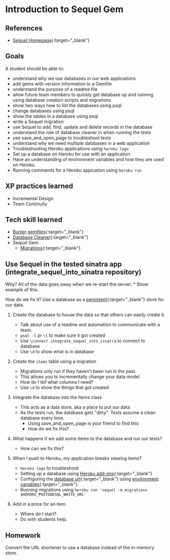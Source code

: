 # Introduction to Sequel Gem

## References

* [Sequel Homepage](http://sequel.jeremyevans.net/index.html){:target="_blank"}

## Goals
A student should be able to:

* understand why we use databases in our web applications
* add gems with version information to a Gemfile
* understand the purpose of a readme file
* allow future team members to quickly get database up and running using database creation scripts and migrations
* show two ways how to list the databases using psql
* change databases using psql
* show the tables in a database using psql
* write a Sequel migration
* use Sequel to add, find, update and delete records in the database
* understand the role of database cleaner in when running the tests
* use save_and_open_page to troubleshoot tests
* understand why we need multiple databases in a web application
* Troubleshooting Heroku applications using `heroku logs`
* Set up a database on Heroku for use with an application
* Have an understanding of environment variables and how they are used on Heroku
* Running commands for a Heroku appication using `heroku run`

## XP practices learned

* Incremental Design
* Team Continuity

## Tech skill learned

* [Bunler gemfiles](http://bundler.io/v1.3/gemfile.html){:target="_blank"}
* [Database Cleaner](http://rubygems.org/gems/database_cleaner){:target="_blank"}
* Sequel Gem
    * [Migrations](http://sequel.jeremyevans.net/rdoc/files/doc/migration_rdoc.html){:target="_blank"}


## Use Sequel in the tested sinatra app (integrate_sequel_into_sinatra repository)

Why? All of the data goes away when we re-start the server.
    * Show example of this.

How do we fix it? Use a database as a [persistent](http://en.wikipedia.org/wiki/Persistence_(computer_science)){:target="_blank"}
store for our data.

1. Create the database to house the data so that others can easily create it.
    * Talk about use of a readme and automation to communicate with a team.
    * `psql -l` pr `\l` to make sure it got created
    * Use `\connect integrate_sequel_into_sinatra` to connect to database
    * Use `\d` to show what is in database

1. Create the `items` table using a migration
    * Migrations only run if they haven't been run in the past.
    * This allows you to incrementally change your data model
    * How do I tell what columns I need?
    * Use `\d` to show the things that got created

1. Integrate the database into the Items class
    * This acts as a data store, aka a place to put our data
    * As the tests run, the database gets "dirty". Tests assume a clean database every time.
        * Using save_and_open_page is your friend to find this
        * How do we fix this?

1. What happens if we add some items to the database and run our tests?
    * How can we fix this?

1. When I push to Heroku, my application breaks viewing items?
    * `heroku logs` to troubleshoot
    * Setting up a database using [Heroku add-ons](https://addons.heroku.com/){:target="_blank"}
    * Configuring the [database url](https://devcenter.heroku.com/articles/heroku-postgresql#connecting-in-ruby){:target="_blank"} using
    [environment variables](http://en.wikipedia.org/wiki/Environment_variable){:target="_blank"}.
    * Running migrations using `heroku run 'sequel -m migrations $HEROKU_POSTGRESQL_WHITE_URL'`

1. Add in a price for an item
    * Where do I start?
    * Do with students help.

## Homework

Convert the URL shortener to use a database instead of the in-memory store.